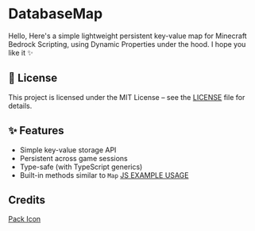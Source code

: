 # DatabaseMap

Hello, Here's a simple lightweight persistent key-value map for Minecraft Bedrock Scripting, using Dynamic Properties under the hood.
I hope you like it ✨

## 📄 License

This project is licensed under the MIT License – see the [LICENSE](./LICENSE) file for details.

## ✨ Features

- Simple key-value storage API
- Persistent across game sessions
- Type-safe (with TypeScript generics)
- Built-in methods similar to `Map`
[JS EXAMPLE USAGE](./scripts/test/test.js)

## Credits

[Pack Icon](https://www.flaticon.com/free-icon/database_658099)